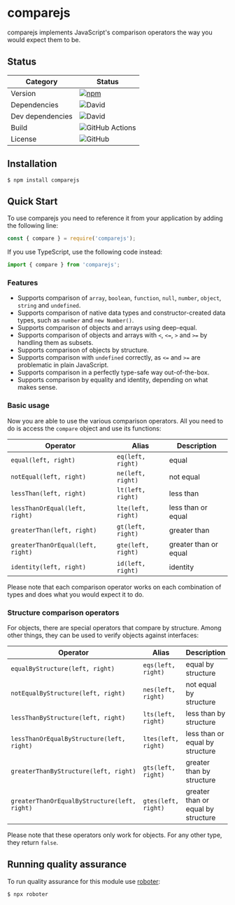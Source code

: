 # comparejs

comparejs implements JavaScript's comparison operators the way you would expect them to be.

## Status

| Category         | Status                                                                                                                                         |
| ---------------- | ---------------------------------------------------------------------------------------------------------------------------------------------- |
| Version          | [![npm](https://img.shields.io/npm/v/comparejs)](https://www.npmjs.com/package/comparejs)                                                      |
| Dependencies     | ![David](https://img.shields.io/david/thenativeweb/comparejs)                                                                                  |
| Dev dependencies | ![David](https://img.shields.io/david/dev/thenativeweb/comparejs)                                                                              |
| Build            | ![GitHub Actions](https://github.com/thenativeweb/comparejs/workflows/Release/badge.svg?branch=main) |
| License          | ![GitHub](https://img.shields.io/github/license/thenativeweb/comparejs)                                                                        |

## Installation

```shell
$ npm install comparejs
```

## Quick Start

To use comparejs you need to reference it from your application by adding the following line:

```javascript
const { compare } = require('comparejs');
```

If you use TypeScript, use the following code instead:

```typescript
import { compare } from 'comparejs';
```

### Features

-   Supports comparison of `array`, `boolean`, `function`, `null`, `number`, `object`, `string` and `undefined`.
-   Supports comparison of native data types and constructor-created data types, such as `number` and `new Number()`.
-   Supports comparison of objects and arrays using deep-equal.
-   Supports comparison of objects and arrays with `<`, `<=`, `>` and `>=` by handling them as subsets.
-   Supports comparison of objects by structure.
-   Supports comparison with `undefined` correctly, as `<=` and `>=` are problematic in plain JavaScript.
-   Supports comparison in a perfectly type-safe way out-of-the-box.
-   Supports comparison by equality and identity, depending on what makes sense.

### Basic usage

Now you are able to use the various comparison operators. All you need to do is access the `compare` object and use its functions:

| Operator                          |  Alias             | Description           |
| --------------------------------- | ------------------ | --------------------- |
| `equal(left, right)`              | `eq(left, right)`  | equal                 |
| `notEqual(left, right)`           | `ne(left, right)`  | not equal             |
| `lessThan(left, right)`           | `lt(left, right)`  | less than             |
| `lessThanOrEqual(left, right)`    | `lte(left, right)` | less than or equal    |
| `greaterThan(left, right)`        | `gt(left, right)`  | greater than          |
| `greaterThanOrEqual(left, right)` | `gte(left, right)` | greater than or equal |
| `identity(left, right)`           | `id(left, right)`  | identity              |

Please note that each comparison operator works on each combination of types and does what you would expect it to do.

### Structure comparison operators

For objects, there are special operators that compare by structure. Among other things, they can be used to verify objects against interfaces:

| Operator                                     | Alias               | Description                        |
| -------------------------------------------- | ------------------- | ---------------------------------- |
| `equalByStructure(left, right)`              | `eqs(left, right)`  | equal by structure                 |
| `notEqualByStructure(left, right)`           | `nes(left, right)`  | not equal by structure             |
| `lessThanByStructure(left, right)`           | `lts(left, right)`  | less than by structure             |
| `lessThanOrEqualByStructure(left, right)`    | `ltes(left, right)` | less than or equal by structure    |
| `greaterThanByStructure(left, right)`        | `gts(left, right)`  | greater than by structure          |
| `greaterThanOrEqualByStructure(left, right)` | `gtes(left, right)` | greater than or equal by structure |

Please note that these operators only work for objects. For any other type, they return `false`.

## Running quality assurance

To run quality assurance for this module use [roboter](https://www.npmjs.com/package/roboter):

```shell
$ npx roboter
```
